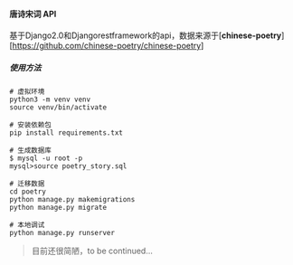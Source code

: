 #### 唐诗宋词 API

基于Django2.0和Djangorestframework的api，数据来源于[**chinese-poetry**][https://github.com/chinese-poetry/chinese-poetry]

##### 使用方法

```
# 虚拟环境
python3 -m venv venv
source venv/bin/activate

# 安装依赖包
pip install requirements.txt

# 生成数据库
$ mysql -u root -p
mysql>source poetry_story.sql

# 迁移数据
cd poetry
python manage.py makemigrations
python manage.py migrate

# 本地调试
python manage.py runserver
```
> 目前还很简陋，to be continued...


